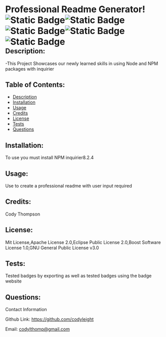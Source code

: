 # Professional Readme Generator!  <span style="float: right;">![Static Badge](https://img.shields.io/badge/Mit%20License-blue)![Static Badge](https://img.shields.io/badge/Apache%20License-red)![Static Badge](https://img.shields.io/badge/Eclipse%20License-green)![Static Badge](https://img.shields.io/badge/BoostSoftware%20License-yellow)![Static Badge](https://img.shields.io/badge/GNU%20License-purple)</span>
    
## Description:

-This Project Showcases our newly learned skills in using Node and NPM packages with inquirier

## Table of Contents:

- [Description](#description)
- [Installation](#installation)
- [Usage](#usage)
- [Credits](#credits)
- [License](#license)
- [Tests](#tests)
- [Questions](#questions)

## Installation:

To use you must install NPM inquirier8.2.4

## Usage:

Use to create a professional readme with user input required

## Credits:

Cody Thompson

## License:

Mit License,Apache License 2.0,Eclipse Public License 2.0,Boost Software License 1.0,GNU General Public License v3.0

## Tests:

Tested badges by exporting as well as tested badges using the badge website

## Questions:

Contact Information

Github Link: https://github.com/codyleight

Email: [codylthomp@gmail.com](codylthomp@gmail.com)
 
 
 
 
